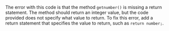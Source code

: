 The error with this code is that the method `getnumber()` is missing a return statement. The method should return an integer value, but the code provided does not specify what value to return. To fix this error, add a return statement that specifies the value to return, such as `return number;`.